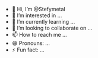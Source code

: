 - 👋 Hi, I’m @Stefymetal
- 👀 I’m interested in ...
- 🌱 I’m currently learning ...
- 💞️ I’m looking to collaborate on ...
- 📫 How to reach me ...
- 😄 Pronouns: ...
- ⚡ Fun fact: ...

<!---
Stefymetal/Stefymetal is a ✨ special ✨ repository because its `README.md` (this file) appears on your GitHub profile.
You can click the Preview link to take a look at your changes.
--->
